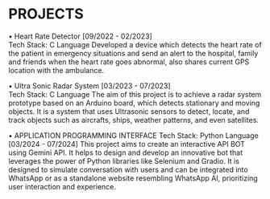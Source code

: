 # PROJECTS
• Heart Rate Detector [09/2022 - 02/2023]  
Tech Stack: C Language 
Developed a device which detects the heart rate of the patient 
in emergency situations and send an alert to the hospital, 
family and friends when the heart rate goes abnormal, also 
shares current GPS location with the ambulance. 


 
• Ultra Sonic Radar System [03/2023 - 07/2023]  
Tech Stack: C Language 
The aim of this project is to achieve a radar system prototype 
based on an Arduino board, which detects stationary and moving 
objects. It is a system that uses Ultrasonic sensors to detect, 
locate, and track objects such as aircrafts, ships, weather patterns, 
and even satellites.



• APPLICATION PROGRAMMING INTERFACE 
Tech Stack: Python Language            [03/2024 - 07/2024] 
This project aims to create an interactive API BOT using Gemini 
API. It helps to design and develop an innovative bot that leverages 
the power of Python libraries like Selenium and Gradio. It is 
designed to simulate conversation with users and can be integrated 
into WhatsApp or as a standalone website resembling WhatsApp 
AI, prioritizing user interaction and experience.

